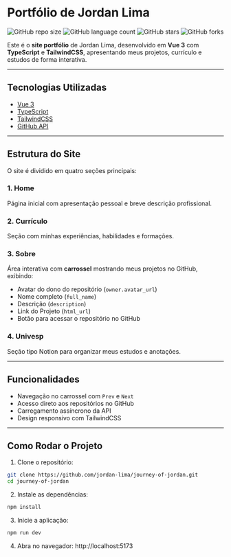# Portfólio de Jordan Lima

![GitHub repo size](https://img.shields.io/github/repo-size/jordan-lima/journey-of-jordan)
![GitHub language count](https://img.shields.io/github/languages/count/jordan-lima/journey-of-jordan)
![GitHub stars](https://img.shields.io/github/stars/jordan-lima/journey-of-jordan?style=social)
![GitHub forks](https://img.shields.io/github/forks/jordan-lima/journey-of-jordan?style=social)

Este é o **site portfólio** de Jordan Lima, desenvolvido em **Vue 3** com **TypeScript** e **TailwindCSS**, apresentando meus projetos, currículo e estudos de forma interativa.

---

## Tecnologias Utilizadas

- [Vue 3](https://vuejs.org/)
- [TypeScript](https://www.typescriptlang.org/)
- [TailwindCSS](https://tailwindcss.com/)
- [GitHub API](https://docs.github.com/en/rest)

---

## Estrutura do Site

O site é dividido em quatro seções principais:

### 1. Home
Página inicial com apresentação pessoal e breve descrição profissional.

### 2. Currículo
Seção com minhas experiências, habilidades e formações.

### 3. Sobre
Área interativa com **carrossel** mostrando meus projetos no GitHub, exibindo:

- Avatar do dono do repositório (`owner.avatar_url`)
- Nome completo (`full_name`)
- Descrição (`description`)
- Link do Projeto (`html_url`)
- Botão para acessar o repositório no GitHub

### 4. Univesp
Seção tipo Notion para organizar meus estudos e anotações.

---

## Funcionalidades

- Navegação no carrossel com `Prev` e `Next`
- Acesso direto aos repositórios no GitHub
- Carregamento assíncrono da API
- Design responsivo com TailwindCSS

---

## Como Rodar o Projeto

1. Clone o repositório:

```bash
git clone https://github.com/jordan-lima/journey-of-jordan.git
cd journey-of-jordan
```

2. Instale as dependências:

```bash
npm install
```

3. Inicie a aplicação:

```bash
npm run dev
```

4. Abra no navegador: http://localhost:5173
